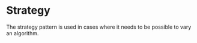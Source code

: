 # Strategy

The strategy pattern is used in cases where it needs to be possible to vary an algorithm.
